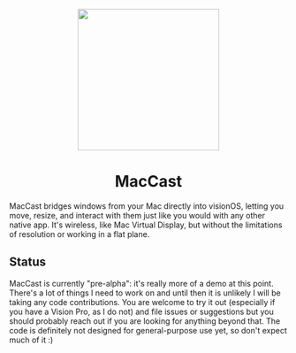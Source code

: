 <p align="center">
<img height="256" src="https://github.com/saagarjha/MacCast/raw/main/macOS/Assets.xcassets/AppIcon.appiconset/icon_512x512%402x.png" />
</p>

<h1 align="center">MacCast</h1>

MacCast bridges windows from your Mac directly into visionOS, letting you move, resize, and interact with them just like you would with any other native app. It's wireless, like Mac Virtual Display, but without the limitations of resolution or working in a flat plane.

## Status

MacCast is currently "pre-alpha": it's really more of a demo at this point. There's a lot of things I need to work on and until then it is unlikely I will be taking any code contributions. You are welcome to try it out (especially if you have a Vision Pro, as I do not) and file issues or suggestions but you should probably reach out if you are looking for anything beyond that. The code is definitely not designed for general-purpose use yet, so don't expect much of it :)
